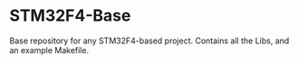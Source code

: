 STM32F4-Base
============

Base repository for any STM32F4-based project. Contains all the Libs, and an example Makefile.
